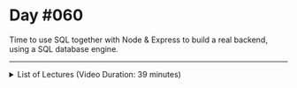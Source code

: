# Day #060
Time to use SQL together with Node & Express to build a real backend, using a SQL database engine.

---

<details>
    <summary>List of Lectures (Video Duration: 39 minutes)</summary>
    <ul>
        <li>Module Introduction</li>
        <li>Why Should Database-Accessing Code Run On The Backend?</li>
        <li>What We'll Build In This Section</li>
        <li>Planning Our Database Structure</li>
        <li>Database Initialization</li>
        <li>Project Setup</li>
        <li>Creating Our First Routes</li>
    </ul>
</details>